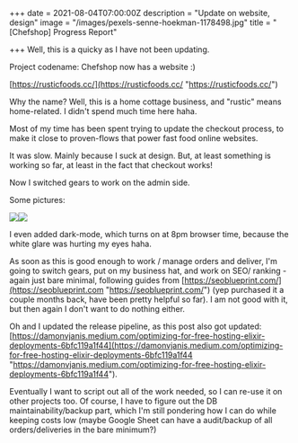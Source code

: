 +++
date = 2021-08-04T07:00:00Z
description = "Update on website, design"
image = "/images/pexels-senne-hoekman-1178498.jpg"
title = "[Chefshop] Progress Report"

+++
Well, this is a quicky as I have not been updating.

Project codename: Chefshop now has a website :)

[https://rusticfoods.cc/](https://rusticfoods.cc/ "https://rusticfoods.cc/")

Why the name? Well, this is a home cottage business, and "rustic" means home-related. I didn't spend much time here haha.

Most of my time has been spent trying to update the checkout process, to make it close to proven-flows that power fast food online websites.

It was slow. Mainly because I suck at design. But, at least something is working so far, at least in the fact that checkout works!

Now I switched gears to work on the admin side.

Some pictures:

![](https://i.imgur.com/dy41Ean.png)![](https://i.imgur.com/VnGwBvU.png)

I even added dark-mode, which turns on at 8pm browser time, because the white glare was hurting my eyes haha.

As soon as this is good enough to work / manage orders and deliver, I'm going to switch gears, put on my business hat, and work on SEO/ ranking - again just bare minimal, following guides from [https://seoblueprint.com/](https://seoblueprint.com "https://seoblueprint.com/") (yep purchased it a couple months back, have been pretty helpful so far). I am not good with it, but then again I don't want to do nothing either.

Oh and I updated the release pipeline, as this post also got updated: [https://damonvjanis.medium.com/optimizing-for-free-hosting-elixir-deployments-6bfc119a1f44](https://damonvjanis.medium.com/optimizing-for-free-hosting-elixir-deployments-6bfc119a1f44 "https://damonvjanis.medium.com/optimizing-for-free-hosting-elixir-deployments-6bfc119a1f44"). 

Eventually I want to script out all of the work needed, so I can re-use it on other projects too. Of course, I have to figure out the DB maintainability/backup part, which I'm still pondering how I can do while keeping costs low (maybe Google Sheet can have a audit/backup of all orders/deliveries in the bare minimum?)